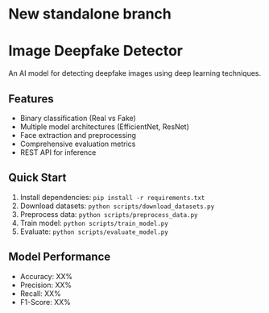 # New standalone branch
# Image Deepfake Detector

An AI model for detecting deepfake images using deep learning techniques.

## Features
- Binary classification (Real vs Fake)
- Multiple model architectures (EfficientNet, ResNet)
- Face extraction and preprocessing
- Comprehensive evaluation metrics
- REST API for inference

## Quick Start
1. Install dependencies: `pip install -r requirements.txt`
2. Download datasets: `python scripts/download_datasets.py`
3. Preprocess data: `python scripts/preprocess_data.py`
4. Train model: `python scripts/train_model.py`
5. Evaluate: `python scripts/evaluate_model.py`

## Model Performance
- Accuracy: XX%
- Precision: XX%
- Recall: XX%
- F1-Score: XX%